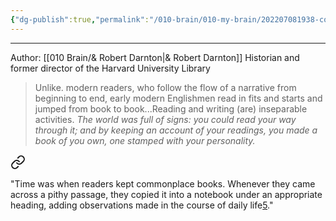 ```yaml
---
{"dg-publish":true,"permalink":"/010-brain/010-my-brain/202207081938-commonplace-book/","created":"2022-07-08T19:38:57.000-04:00","updated":"2025-03-13T15:25:36.531-04:00"}
---
```



---

Author: [[010 Brain/& Robert Darnton\|& Robert Darnton]]
Historian and former director of the Harvard University Library

> Unlike. modern readers, who follow the flow of a narrative from beginning to end, early modern Englishmen read in fits and starts and jumped from book to book...Reading and writing (are) inseparable activities. *The world was full of signs: you could read your way through it; and by keeping an account of your readings, you made a book of you own, one stamped with your personality.*

>
<div class="transclusion internal-embed is-loaded"><a class="markdown-embed-link" href="/010-brain/and-robert-darnton/#46e668" aria-label="Open link"><svg xmlns="http://www.w3.org/2000/svg" width="24" height="24" viewBox="0 0 24 24" fill="none" stroke="currentColor" stroke-width="2" stroke-linecap="round" stroke-linejoin="round" class="svg-icon lucide-link"><path d="M10 13a5 5 0 0 0 7.54.54l3-3a5 5 0 0 0-7.07-7.07l-1.72 1.71"></path><path d="M14 11a5 5 0 0 0-7.54-.54l-3 3a5 5 0 0 0 7.07 7.07l1.71-1.71"></path></svg></a><div class="markdown-embed">



"Time was when readers kept commonplace books. Whenever they came across a pithy passage, they copied it into a notebook under an appropriate heading, adding observations made in the course of daily life[5](https://indextrious.blogspot.com/2012/05/joys-of-commonplace-book.html)." 

</div></div>
